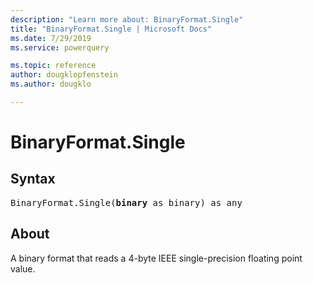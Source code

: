 ```yaml
---
description: "Learn more about: BinaryFormat.Single"
title: "BinaryFormat.Single | Microsoft Docs"
ms.date: 7/29/2019
ms.service: powerquery

ms.topic: reference
author: dougklopfenstein
ms.author: dougklo

---
```

# BinaryFormat.Single

## Syntax

<pre>
BinaryFormat.Single(<b>binary</b> as binary) as any
</pre>  
  
## About  
A binary format that reads a 4-byte IEEE single-precision floating point value.
  
